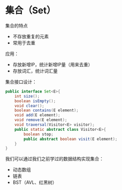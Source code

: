 # 集合（Set）

集合的特点

- 不存放重复的元素
- 常用于去重

应用：

- 存放新增IP，统计新增IP量（用来去重）
- 存放词汇，统计词汇量

集合接口设计：

```java
public interface Set<E>{
    int size();
    boolean isEmpty();
    void clear();
    boolean contains(E element);
    void add(E element);
    void remove(E element);
    void traversal(Visitor<E> visitor);
    public static abstract class Visitor<E>{
        boolean stop;
        public abstract boolean visit(E element);
    }
}
```

我们可以通过我们之前学过的数据结构实现集合：

- 动态数组
- 链表
- BST（AVL、红黑树）







































